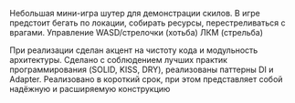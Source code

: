 Небольшая мини-игра шутер для демонстрации скилов. В игре предстоит бегать по локации, собирать ресурсы, перестреливаться с врагами. Управление WASD/стрелочки (хотьба) ЛКМ (стрельба)

При реализации сделан акцент на чистоту кода и модульность архитектуры. Сделано с соблюдением лучших практик программирования (SOLID, KISS, DRY), реализованы паттерны DI и Adapter. Реализовано в короткий срок, при этом представляет собой надёжную и расширяемую конструкцию
